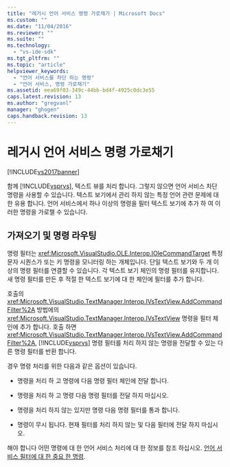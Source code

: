 ```yaml
---
title: "레거시 언어 서비스 명령 가로채기 | Microsoft Docs"
ms.custom: ""
ms.date: "11/04/2016"
ms.reviewer: ""
ms.suite: ""
ms.technology: 
  - "vs-ide-sdk"
ms.tgt_pltfrm: ""
ms.topic: "article"
helpviewer_keywords: 
  - "언어 서비스를 차단 하는 명령"
  - "언어 서비스, 명령 가로채기"
ms.assetid: eea69f03-349c-44bb-bd4f-4925c0dc3e55
caps.latest.revision: 13
ms.author: "gregvanl"
manager: "ghogen"
caps.handback.revision: 13
---
```

# 레거시 언어 서비스 명령 가로채기
[!INCLUDE[vs2017banner](../../code-quality/includes/vs2017banner.md)]

함께 [!INCLUDE[vsprvs](../../code-quality/includes/vsprvs_md.md)], 텍스트 뷰를 처리 합니다. 그렇지 않으면 언어 서비스 차단 명령을 사용할 수 있습니다.  텍스트 보기에서 관리 하지 않는 특정 언어 관련 문제에 대 한 유용 합니다.  언어 서비스에서 하나 이상의 명령을 필터 텍스트 보기에 추가 하 여 이러한 명령을 가로챌 수 있습니다.  
  
## 가져오기 및 명령 라우팅  
 명령 필터는 <xref:Microsoft.VisualStudio.OLE.Interop.IOleCommandTarget> 특정 문자 시퀀스가 또는 키 명령을 모니터링 하는 개체입니다.  단일 텍스트 보기와 두 개 이상의 명령 필터를 연결할 수 있습니다.  각 텍스트 보기 체인의 명령 필터를 유지합니다.  새 명령 필터를 만든 후 적절 한 텍스트 보기에 대 한 체인에 필터를 추가 합니다.  
  
 호출의 <xref:Microsoft.VisualStudio.TextManager.Interop.IVsTextView.AddCommandFilter%2A> 방법에의 <xref:Microsoft.VisualStudio.TextManager.Interop.IVsTextView> 명령을 필터 체인에 추가 합니다.  호출 하면 <xref:Microsoft.VisualStudio.TextManager.Interop.IVsTextView.AddCommandFilter%2A>, [!INCLUDE[vsprvs](../../code-quality/includes/vsprvs_md.md)] 명령 필터를 처리 하지 않는 명령을 전달할 수 있는 다른 명령 필터를 반환 합니다.  
  
 경우 명령 처리를 위한 다음과 같은 옵션이 있습니다.  
  
-   명령을 처리 하 고 명령에 다음 명령 필터 체인에 전달 합니다.  
  
-   명령을 처리 하 고 명령 다음 명령 필터를 전달 하지 마십시오.  
  
-   명령을 처리 하지 않는 있지만 명령 다음 명령 필터를 통과 합니다.  
  
-   명령이 무시 됩니다.  현재 필터를 처리 하지 않는 및 다음 필터에 전달 하지 마십시오.  
  
 해야 합니다 어떤 명령에 대 한 언어 서비스 처리에 대 한 정보를 참조 하십시오. [언어 서비스 필터에 대 한 중요 한 명령](../../extensibility/internals/important-commands-for-language-service-filters.md).